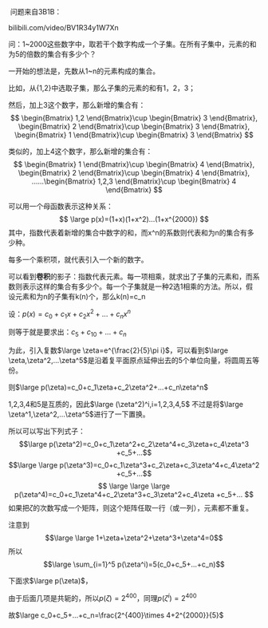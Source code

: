 ​
问题来自3B1B：

bilibili.com/video/BV1R34y1W7Xn

​
问：1~2000这些数字中，取若干个数字构成一个子集。在所有子集中，元素的和为5的倍数的集合有多少个？


一开始的想法是，先数从1~n的元素构成的集合。

比如，从{1,2}中选取子集，那么子集的元素的和有1，2，3；

然后，加上3这个数字，那么新增的集合有：
$$
\begin{Bmatrix} 1,2 \end{Bmatrix}\cup \begin{Bmatrix} 3 \end{Bmatrix}, \begin{Bmatrix} 2 \end{Bmatrix}\cup \begin{Bmatrix} 3 \end{Bmatrix}, \begin{Bmatrix} 1 \end{Bmatrix}\cup \begin{Bmatrix} 3 \end{Bmatrix}
$$

类似的，加上4这个数字，那么新增的集合有：
$$
\begin{Bmatrix} 1 \end{Bmatrix}\cup \begin{Bmatrix} 4 \end{Bmatrix}, \begin{Bmatrix} 2 \end{Bmatrix}\cup \begin{Bmatrix} 4 \end{Bmatrix}, ......\begin{Bmatrix} 1,2,3 \end{Bmatrix}\cup \begin{Bmatrix} 4 \end{Bmatrix}
$$

可以用一个母函数表示这种关系：
$$
\large p(x)=(1+x)(1+x^2)...(1+x^{2000})
$$
其中，指数代表着新增的集合中数字的和，而x^n的系数则代表和为n的集合有多少种。

每多一个乘积项，就代表引入一个新的数字。

可以看到**卷积**的影子：指数代表元素。每一项相乘，就求出了子集的元素和，而系数则表示这样的集合有多少个。每一个子集就是一种2选1相乘的方法。所以，假设元素和为n的子集有k(n)个，那么k(n)=c_n


设：$p(x)=c_0+c_1x+c_2x^2+...+c_nx^n$

则等于就是要求出：$c_5+c_{10}+...+c_n$

为此，引入复数$\large \zeta=e^{\frac{2}{5}\pi i}$，可以看到$\large \zeta,\zeta^2,...\zeta^5$是沿着复平面原点延伸出去的5个单位向量，将圆周五等份。

则$\large p(\zeta)=c_0+c_1\zeta+c_2\zeta^2+...+c_n\zeta^n$

1,2,3,4和5是互质的，因此$\large (\zeta^2)^i,i=1,2,3,4,5$ 不过是将$\large \zeta^1,\zeta^2,...\zeta^5$进行了一下置换。


所以可以写出下列式子：
$$\large p(\zeta^2)=c_0+c_1\zeta^2+c_2\zeta^4+c_3\zeta+c_4\zeta^3 +c_5+...$$
$$\large \large p(\zeta^3)=c_0+c_1\zeta^3+c_2\zeta+c_3\zeta^4+c_4\zeta^2 +c_5+...$$
$$
\large \large \large p(\zeta^4)=c_0+c_1\zeta^4+c_2\zeta^3+c_3\zeta^2+c_4\zeta +c_5+...
$$
如果把$\zeta$的次数写成一个矩阵，则这个矩阵任取一行（或一列），元素都不重复。

注意到
$$\large \large 1+\zeta+\zeta^2+\zeta^3+\zeta^4=0$$
所以
$$\large \sum_{i=1}^5 p(\zeta^i)=5(c_0+c_5+...+c_n)$$

下面求$\large p(\zeta)$，

由于后面几项是共轭的，所以$p(\zeta)=2^{400}$，同理$p(\zeta^i)=2^{400}$

故$​​​​​​\large c_0+c_5+...+c_n=\frac{2^{400}\times 4+2^{2000}}{5}$


​​